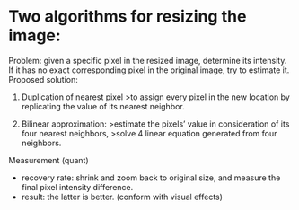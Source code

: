 # Two algorithms for resizing the image:
  Problem: given a specific pixel in the resized image, determine its intensity. If it has no exact corresponding pixel in the original image, try to estimate it.
  Proposed solution:
  1. Duplication of nearest pixel
    >to assign every pixel in the new location by replicating the value of its nearest neighbor.
  
  2. Bilinear approximation:
    >estimate the pixels’ value in consideration of its four nearest neighbors,
    >solve 4 linear equation generated from four neighbors.
  
  Measurement (quant)
  * recovery rate: shrink and zoom back to original size, and measure the final pixel intensity difference.
  * result: the latter is better. (conform with visual effects)

